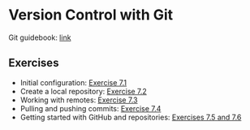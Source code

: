 # Version Control with Git
Git guidebook: [link](https://d1ypz4osk65kt0.cloudfront.net/JavaCourse/DistributedVersionControlwithGit.html)
## Exercises
* Initial configuration: [Exercise 7.1](https://d1ypz4osk65kt0.cloudfront.net/JavaCourse/ConfiguringGit.html)
* Create a local repository: [Exercise 7.2](https://d1ypz4osk65kt0.cloudfront.net/JavaCourse/WorkingwithRepositories.html)
* Working with remotes: [Exercise 7.3](https://d1ypz4osk65kt0.cloudfront.net/JavaCourse/CloningaRepository.html)
* Pulling and pushing commits: [Exercise 7.4](https://d1ypz4osk65kt0.cloudfront.net/JavaCourse/PlayingNicelywithOthers.html)
* Getting started with GitHub and repositories: [Exercises 7.5 and 7.6](https://d1ypz4osk65kt0.cloudfront.net/JavaCourse/GitHub.html)
